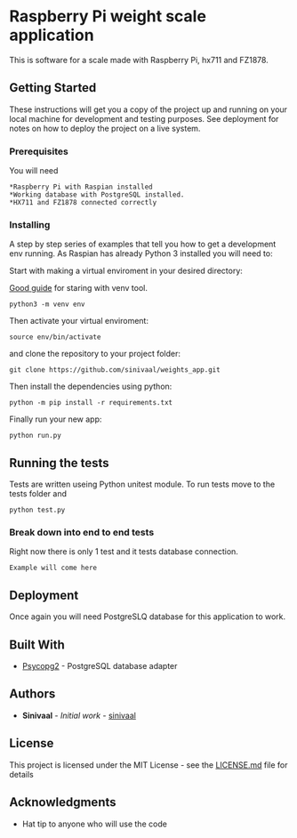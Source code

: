# Raspberry Pi weight scale application

This is software for a scale made with  Raspberry Pi, hx711 and FZ1878.

## Getting Started

These instructions will get you a copy of the project up and running on your local machine for development and testing purposes. See deployment for notes on how to deploy the project on a live system.

### Prerequisites

You will need

```
*Raspberry Pi with Raspian installed
*Working database with PostgreSQL installed.
*HX711 and FZ1878 connected correctly
```

### Installing

A step by step series of examples that tell you how to get a development env running.
As Raspian has already Python 3 installed you will need to:

Start with making a virtual enviroment in your desired directory:

[Good guide](https://realpython.com/python-virtual-environments-a-primer/) for staring with venv tool.

```
python3 -m venv env
```
Then activate your virtual enviroment:
```
source env/bin/activate
```
and clone the repository to your project folder:

```
git clone https://github.com/sinivaal/weights_app.git
```

Then install the dependencies using python:

```
python -m pip install -r requirements.txt
```

Finally run your new app:
```
python run.py
```

## Running the tests

Tests are written useing Python unitest module. To run tests move to the tests folder and 

```
python test.py
```

### Break down into end to end tests

Right now there is only 1 test and it tests database connection.

```
Example will come here
```

## Deployment

Once again you will need PostgreSLQ database for this application to work.

## Built With

* [Psycopg2](http://initd.org/psycopg/) - PostgreSQL database adapter


## Authors

* **Sinivaal** - *Initial work* - [sinivaal](https://github.com/sinivaal)


## License

This project is licensed under the MIT License - see the [LICENSE.md](LICENSE.md) file for details

## Acknowledgments

* Hat tip to anyone who will use the code

